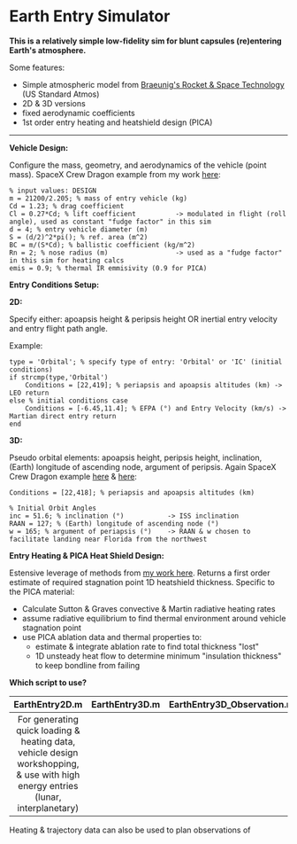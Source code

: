 # Earth Entry Simulator
**This is a relatively simple low-fidelity sim for blunt capsules (re)entering Earth's atmosphere.**

Some features:
- Simple atmospheric model from [Braeunig's Rocket & Space Technology](http://www.braeunig.us/space/atmmodel.htm) (US Standard Atmos)
- 2D & 3D versions
- fixed aerodynamic coefficients
- 1st order entry heating and heatshield design (PICA)

-----

**Vehicle Design:**

Configure the mass, geometry, and aerodynamics of the vehicle (point mass). SpaceX Crew Dragon example from my work [here](https://space.stackexchange.com/a/55685/40257):

```
% input values: DESIGN
m = 21200/2.205; % mass of entry vehicle (kg)
Cd = 1.23; % drag coefficient
Cl = 0.27*Cd; % lift coefficient          -> modulated in flight (roll angle), used as constant "fudge factor" in this sim
d = 4; % entry vehicle diameter (m)
S = (d/2)^2*pi(); % ref. area (m^2)
BC = m/(S*Cd); % ballistic coefficient (kg/m^2)
Rn = 2; % nose radius (m)                 -> used as a "fudge factor" in this sim for heating calcs
emis = 0.9; % thermal IR emmisivity (0.9 for PICA)
```

**Entry Conditions Setup:**

**2D:**

Specify either: apoapsis height & peripsis height OR inertial entry velocity and entry flight path angle.

Example:

```
type = 'Orbital'; % specify type of entry: 'Orbital' or 'IC' (initial conditions)
if strcmp(type,'Orbital')
    Conditions = [22,419]; % periapsis and apoapsis altitudes (km) -> LEO return
else % initial conditions case
    Conditions = [-6.45,11.4]; % EFPA (°) and Entry Velocity (km/s) -> Martian direct entry return
end
```

**3D:**

Pseudo orbital elements: apoapsis height, peripsis height, inclination, (Earth) longitude of ascending node, argument of peripsis. Again SpaceX Crew Dragon example [here](https://space.stackexchange.com/a/55685/40257) & [here](https://space.stackexchange.com/a/58332/40257):

```
Conditions = [22,418]; % periapsis and apoapsis altitudes (km)

% Initial Orbit Angles
inc = 51.6; % inclination (°)           -> ISS inclination
RAAN = 127; % (Earth) longitude of ascending node (°)
w = 165; % argument of periapsis (°)    -> RAAN & w chosen to facilitate landing near Florida from the northwest
```

**Entry Heating & PICA Heat Shield Design:**

Estensive leverage of methods from [my work here](https://space.stackexchange.com/a/55725/40257). Returns a first order estimate of required stagnation point 1D heatshield thickness. Specific to the PICA material:
- Calculate Sutton & Graves convective & Martin radiative heating rates
- assume radiative equilibrium to find thermal environment around vehicle stagnation point
- use PICA ablation data and thermal properties to:
  - estimate & integrate ablation rate to find total thickness "lost"
  - 1D unsteady heat flow to determine minimum "insulation thickness" to keep bondline from failing

**Which script to use?**

|**EarthEntry2D.m**|**EarthEntry3D.m**|**EarthEntry3D_Observation.m**|
|:-:|:-:|:-:|
|For generating quick loading & heating data, vehicle design workshopping, & use with high energy entries (lunar, interplanetary)|||

Heating & trajectory data can also be used to plan observations of 
